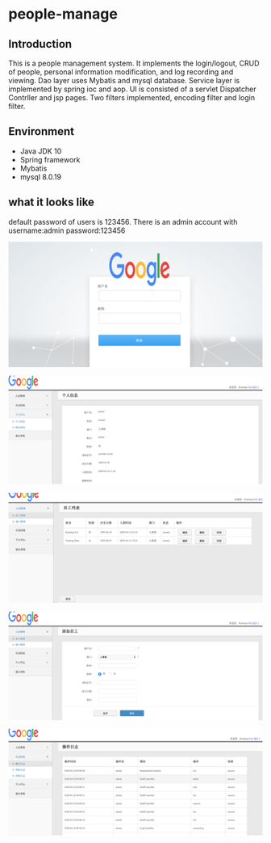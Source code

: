 # people-manage

## Introduction
  This is a people management system. It implements the login/logout, CRUD of people, personal information modification, and log recording and viewing.
  Dao layer uses Mybatis and mysql database. Service layer is implemented by spring ioc and aop. UI is consisted of a servlet Dispatcher Contrller and jsp pages.
  Two filters implemented, encoding filter and login filter.

## Environment

  * Java JDK 10
  * Spring framework
  * Mybatis
  * mysql 8.0.19

## what it looks like

default password of users is 123456. There is an admin account with username:admin password:123456
  
![login](https://github.com/KaimingCui/people-manage/blob/master/1.png)  

![personal info](https://github.com/KaimingCui/people-manage/blob/master/2.png)  

![people manage](https://github.com/KaimingCui/people-manage/blob/master/3.png)  

![add people](https://github.com/KaimingCui/people-manage/blob/master/4.png) 

![log](https://github.com/KaimingCui/people-manage/blob/master/5.png)
